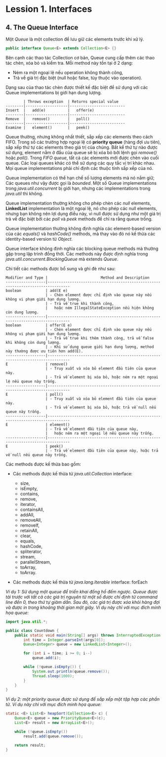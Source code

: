 # Lession 1. Interfaces

## 4. The Queue Interface

Một *Queue* là một collection để lưu giữ các elements trước khi xử lý. 

```java
public interface Queue<E> extends Collection<E> {}
```

Bên cạnh các thao tác Collection cơ bản, Queue cung cấp thêm các thao tác chèn, xóa bỏ và kiểm tra. Mỗi method này tồn tại ở 2 dạng: 

- Ném ra một ngoại lệ nếu operation không thành công,   
- Trả về giá trị đặc biệt (null hoặc false, tùy thuộc vào operation).  

Dạng sau của thao tác chèn được thiết kế đặc biệt để sử dụng với các Queue implementations bị giới hạn dung lượng.

```
	    | Throws exception	| Returns special value
--------|-------------------|-------------------------
Insert	|   add(e)	        |   offer(e)
--------|-------------------|-------------------------
Remove	|   remove()	    |   poll()
--------|-------------------|-------------------------
Examine	|   element()	    |   peek()
```

Queue thường, nhưng không nhất thiết, sắp xếp các elements theo cách FIFO. Trong số các trường hợp ngoại lệ có **priority queue** (hàng đợi ưu tiên), sắp xếp thứ tự các elements theo giá trị của chúng. Bất kể thứ tự nào được sử dụng, element nằm ở đầu của queue sẽ bị xóa bỏ bởi lệnh gọi *remove()* hoặc *poll()*. Trong *FIFO queue*, tất cả các elements mới được chèn vào cuối queue. Các loại queues khác có thể sử dụng các quy tắc vị trí khác nhau. Mọi queue implementations phải chỉ định các thuộc tính sắp xếp của nó.

Queue implementation có thể hạn chế số lượng elements mà nó nắm giữ; Các queues như vậy được gọi là *bounded*. Một số Queue implementations trong *java.util.concurrent* bị giới hạn, nhưng các implementations trong *java.util* thì không.

Queue implementation thường không cho phép chèn các *null* elements, **LinkedList** implementation là một ngoại lệ, nó cho phép các null elements, nhưng bạn không nên lợi dụng điều này, vì null được sử dụng như một giá trị trả về đặc biệt bởi các *poll* và *peek* methods để chỉ ra rằng queue trống.

Queue implementation thường không định nghĩa các element-based version của các *equals()* và *hashCode()* methods, mà thay vào đó nó kế thừa các identity-based version từ *Object*.

Queue interface không định nghĩa các blocking queue methods mà thường gặp trong lập trình đồng thời. Các methods này được định nghĩa trong *java.util.concurrent.BlockingQueue* mà extends *Queue*.

Chi tiết các methods được bổ sung và ghi đè như sau:

```
Modifier and Type |                        Method and Description
------------------|--------------------------------------------------------------------------------
boolean	          | add(E e)
                  | - Chèn element được chỉ định vào queue này nếu không vi phạm giới hạn dung lượng. 
                  | - Trả về true khi thành công, 
                  |   hoặc ném IllegalStateException nếu hiện không còn dung lượng.
------------------|--------------------------------------------------------------------------------
boolean	          | offer(E e)
                  | - Chèn element được chỉ định vào queue này nếu không vi phạm giới hạn dung lượng. 
                  | - Trả về true khi thêm thành công, trả về false khi không còn dung lượng. 
                  | - Khi sử dụng queue giới hạn dung lượng, method này thường được ưu tiên hơn add(E).
------------------|--------------------------------------------------------------------------------
E                 | remove()
                  | - Truy xuất và xóa bỏ element đầu tiên của queue này. 
                  | - Trả về element bị xóa bỏ, hoặc ném ra một ngoại lệ nếu queue này trống.
------------------|--------------------------------------------------------------------------------
E                 | poll()
                  | - Truy xuất và xóa bỏ element đầu tiên của queue này. 
                  | - Trả về element bị xóa bỏ, hoặc trả về null nếu queue này trống.
------------------|--------------------------------------------------------------------------------
E                 | element()
                  | - Trả về element đầu tiên của queue này, 
                  |   hoặc ném ra một ngoại lệ nếu queue này trống.
------------------|--------------------------------------------------------------------------------
E                 | peek()
                  | - Trả về element đầu tiên của queue này, hoặc trả về null nếu queue này trống.
```

Các methods được kế thừa bao gồm:

- Các methods được kế thừa từ *java.util.Collection* interface:  

    + size,  
    + isEmpty,  
    + contains,  
    + remove,  
    + iterator,  
    + containsAll,  
    + addAll,  
    + removeAll,  
    + removeIf,  
    + retainAll,  
    + clear,  
    + equals,  
    + hashCode,  
    + spliterator,  
    + stream,  
    + parallelStream,  
    + toArray,  
    + toArray.  

- Các methods được kế thừa từ *java.lang.Iterable* interface: forEach

*Ví dụ 1: Sử dụng một queue để triển khai đồng hồ đếm ngược. Queue được tải trước với tất cả các giá trị nguyên từ một số được chỉ định từ command line đến 0, theo thứ tự giảm dần. Sau đó, các giá trị được xóa khỏi hàng đợi và được in trong khoảng thời gian một giây. Ví dụ này chỉ với mục đích minh họa queue:*

```java
import java.util.*;

public class Countdown {
    public static void main(String[] args) throws InterruptedException {
        int time = Integer.parseInt(args[0]);
        Queue<Integer> queue = new LinkedList<Integer>();

        for (int i = time; i >= 0; i--)
            queue.add(i);

        while (!queue.isEmpty()) {
            System.out.println(queue.remove());
            Thread.sleep(1000);
        }
    }
}
```

*Ví dụ 2: một priority queue được sử dụng để sắp xếp một tập hợp các phần tử. Ví dụ này chỉ với mục đích minh họa queue:*

```java
static <E> List<E> heapSort(Collection<E> c) {
    Queue<E> queue = new PriorityQueue<E>(c);
    List<E> result = new ArrayList<E>();

    while (!queue.isEmpty())
        result.add(queue.remove());

    return result;
}
```